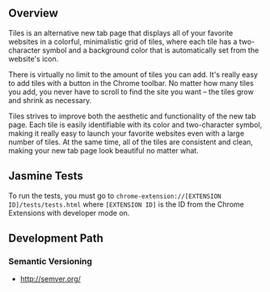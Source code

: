 Overview
--------
Tiles is an alternative new tab page that displays all of your favorite websites in a colorful, minimalistic grid of tiles, where each tile has a two-character symbol and a background color that is automatically set from the website's icon.

There is virtually no limit to the amount of tiles you can add. It's really easy to add tiles with a button in the Chrome toolbar. No matter how many tiles you add, you never have to scroll to find the site you want – the tiles grow and shrink as necessary.

Tiles strives to improve both the aesthetic and functionality of the new tab page. Each tile is easily identifiable with its color and two-character symbol, making it really easy to launch your favorite websites even with a large number of tiles. At the same time, all of the tiles are consistent and clean, making your new tab page look beautiful no matter what.

Jasmine Tests
-------------
To run the tests, you must go to `chrome-extension://[EXTENSION ID]/tests/tests.html` where `[EXTENSION ID]` is the ID from the Chrome Extensions with developer mode on. 

Development Path
----------------
### Semantic Versioning
 - http://semver.org/